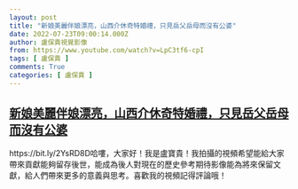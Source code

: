 ```yaml
---
layout: post
title: "新娘美麗伴娘漂亮，山西介休奇特婚禮，只見岳父岳母而沒有公婆"
date: 2022-07-23T09:00:14.000Z
author: 盧保貴視覺影像
from: https://www.youtube.com/watch?v=LpC3tf6-cpI
tags: [ 盧保貴 ]
comments: True
categories: [ 盧保貴 ]
---
```

<!--1658566814000-->
[新娘美麗伴娘漂亮，山西介休奇特婚禮，只見岳父岳母而沒有公婆](https://www.youtube.com/watch?v=LpC3tf6-cpI)
------

<div>
https://bit.ly/2YsRD8D哈嘍，大家好！我是盧寶貴！我拍攝的視頻希望能給大家帶來貢獻能夠留存後世，能成為後人對現在的歷史參考期待影像能為將來保留文獻，給人們帶來更多的意義與思考。喜歡我的視頻記得評論哦！
</div>
